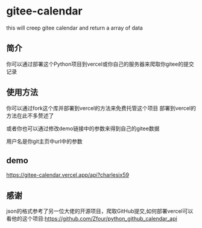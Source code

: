 # gitee-calendar
this will creep gitee calendar and return a array of data

## 简介
你可以通过部署这个Python项目到vercel或你自己的服务器来爬取你gitee的提交记录

## 使用方法
你可以通过fork这个库并部署到vercel的方法来免费托管这个项目
部署到vercel的方法在此不多赘述了

或者你也可以通过修改demo链接中的参数来得到自己的gitee数据

用户名是你git主页中url中的参数

## demo
https://gitee-calendar.vercel.app/api?charlesix59

## 感谢
json的格式参考了另一位大佬的开源项目，爬取GitHub提交,如何部署vercel可以看他的这个项目:https://github.com/Zfour/python_github_calendar_api
